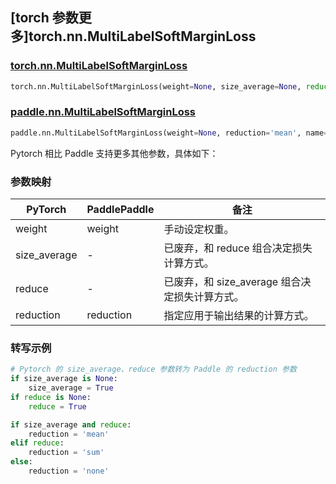 ## [torch 参数更多]torch.nn.MultiLabelSoftMarginLoss

### [torch.nn.MultiLabelSoftMarginLoss](https://pytorch.org/docs/stable/generated/torch.nn.MultiLabelSoftMarginLoss.html#torch.nn.MultiLabelSoftMarginLoss)

```python
torch.nn.MultiLabelSoftMarginLoss(weight=None, size_average=None, reduce=None, reduction='mean')
```

### [paddle.nn.MultiLabelSoftMarginLoss](https://www.paddlepaddle.org.cn/documentation/docs/zh/api/paddle/nn/MultiLabelSoftMarginLoss_cn.html)

```python
paddle.nn.MultiLabelSoftMarginLoss(weight=None, reduction='mean', name=None)
```

Pytorch 相比 Paddle 支持更多其他参数，具体如下：

### 参数映射

| PyTorch      | PaddlePaddle | 备注                                           |
| ------------ | ------------ | ---------------------------------------------- |
| weight       | weight       | 手动设定权重。                                 |
| size_average | -            | 已废弃，和 reduce 组合决定损失计算方式。       |
| reduce       | -            | 已废弃，和 size_average 组合决定损失计算方式。 |
| reduction    | reduction    | 指定应用于输出结果的计算方式。                 |

### 转写示例

```python
# Pytorch 的 size_average、reduce 参数转为 Paddle 的 reduction 参数
if size_average is None:
    size_average = True
if reduce is None:
    reduce = True

if size_average and reduce:
    reduction = 'mean'
elif reduce:
    reduction = 'sum'
else:
    reduction = 'none'
```
